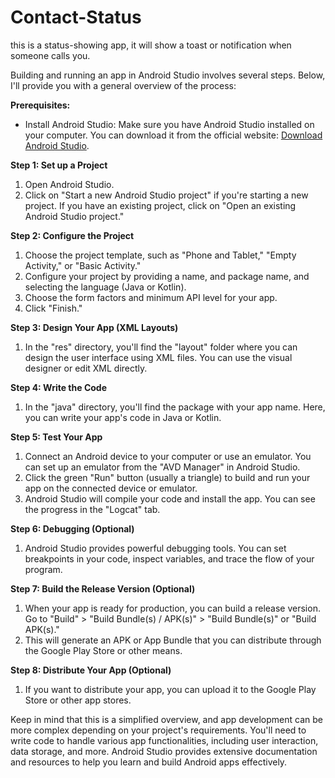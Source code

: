 # Contact-Status
this is a status-showing app, it will show a toast or notification when someone calls you.

Building and running an app in Android Studio involves several steps. Below, I'll provide you with a general overview of the process:

**Prerequisites:**
- Install Android Studio: Make sure you have Android Studio installed on your computer. You can download it from the official website: [Download Android Studio](https://developer.android.com/studio).

**Step 1: Set up a Project**
1. Open Android Studio.
2. Click on "Start a new Android Studio project" if you're starting a new project. If you have an existing project, click on "Open an existing Android Studio project."

**Step 2: Configure the Project**
1. Choose the project template, such as "Phone and Tablet," "Empty Activity," or "Basic Activity."
2. Configure your project by providing a name, and package name, and selecting the language (Java or Kotlin).
3. Choose the form factors and minimum API level for your app.
4. Click "Finish."

**Step 3: Design Your App (XML Layouts)**
1. In the "res" directory, you'll find the "layout" folder where you can design the user interface using XML files. You can use the visual designer or edit XML directly.

**Step 4: Write the Code**
1. In the "java" directory, you'll find the package with your app name. Here, you can write your app's code in Java or Kotlin.

**Step 5: Test Your App**
1. Connect an Android device to your computer or use an emulator. You can set up an emulator from the "AVD Manager" in Android Studio.
2. Click the green "Run" button (usually a triangle) to build and run your app on the connected device or emulator.
3. Android Studio will compile your code and install the app. You can see the progress in the "Logcat" tab.

**Step 6: Debugging (Optional)**
1. Android Studio provides powerful debugging tools. You can set breakpoints in your code, inspect variables, and trace the flow of your program.

**Step 7: Build the Release Version (Optional)**
1. When your app is ready for production, you can build a release version. Go to "Build" > "Build Bundle(s) / APK(s)" > "Build Bundle(s)" or "Build APK(s)."
2. This will generate an APK or App Bundle that you can distribute through the Google Play Store or other means.

**Step 8: Distribute Your App (Optional)**
1. If you want to distribute your app, you can upload it to the Google Play Store or other app stores.

Keep in mind that this is a simplified overview, and app development can be more complex depending on your project's requirements. You'll need to write code to handle various app functionalities, including user interaction, data storage, and more. Android Studio provides extensive documentation and resources to help you learn and build Android apps effectively.
